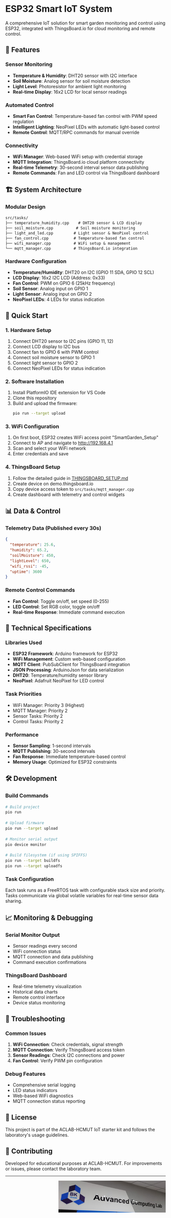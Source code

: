 ﻿
# ESP32 Smart IoT System

A comprehensive IoT solution for smart garden monitoring and control using ESP32, integrated with ThingsBoard.io for cloud monitoring and remote control.

## 🌟 Features

### Sensor Monitoring
- **Temperature & Humidity**: DHT20 sensor with I2C interface
- **Soil Moisture**: Analog sensor for soil moisture detection
- **Light Level**: Photoresistor for ambient light monitoring
- **Real-time Display**: 16x2 LCD for local sensor readings

### Automated Control
- **Smart Fan Control**: Temperature-based fan control with PWM speed regulation
- **Intelligent Lighting**: NeoPixel LEDs with automatic light-based control
- **Remote Control**: MQTT/RPC commands for manual override

### Connectivity
- **WiFi Manager**: Web-based WiFi setup with credential storage
- **MQTT Integration**: ThingsBoard.io cloud platform connectivity
- **Real-time Telemetry**: 30-second interval sensor data publishing
- **Remote Commands**: Fan and LED control via ThingsBoard dashboard

## 🏗️ System Architecture

### Modular Design
```
src/tasks/
├── temperature_humidity.cpp    # DHT20 sensor & LCD display
├── soil_moisture.cpp          # Soil moisture monitoring  
├── light_and_led.cpp         # Light sensor & NeoPixel control
├── fan_control.cpp           # Temperature-based fan control
├── wifi_manager.cpp          # WiFi setup & management
└── mqtt_manager.cpp          # ThingsBoard.io integration
```

### Hardware Configuration
- **Temperature/Humidity**: DHT20 on I2C (GPIO 11 SDA, GPIO 12 SCL)
- **LCD Display**: 16x2 I2C LCD (Address: 0x33)
- **Fan Control**: PWM on GPIO 6 (25kHz frequency)
- **Soil Sensor**: Analog input on GPIO 1
- **Light Sensor**: Analog input on GPIO 2
- **NeoPixel LEDs**: 4 LEDs for status indication

## 🚀 Quick Start

### 1. Hardware Setup
1. Connect DHT20 sensor to I2C pins (GPIO 11, 12)
2. Connect LCD display to I2C bus
3. Connect fan to GPIO 6 with PWM control
4. Connect soil moisture sensor to GPIO 1
5. Connect light sensor to GPIO 2
6. Connect NeoPixel LEDs for status indication

### 2. Software Installation
1. Install PlatformIO IDE extension for VS Code
2. Clone this repository
3. Build and upload the firmware:
   ```bash
   pio run --target upload
   ```

### 3. WiFi Configuration
1. On first boot, ESP32 creates WiFi access point "SmartGarden_Setup"
2. Connect to AP and navigate to http://192.168.4.1
3. Scan and select your WiFi network
4. Enter credentials and save

### 4. ThingsBoard Setup
1. Follow the detailed guide in [THINGSBOARD_SETUP.md](THINGSBOARD_SETUP.md)
2. Create device on demo.thingsboard.io
3. Copy device access token to `src/tasks/mqtt_manager.cpp`
4. Create dashboard with telemetry and control widgets

## 📊 Data & Control

### Telemetry Data (Published every 30s)
```json
{
  "temperature": 25.6,
  "humidity": 65.2, 
  "soilMoisture": 450,
  "lightLevel": 650,
  "wifi_rssi": -45,
  "uptime": 3600
}
```

### Remote Control Commands
- **Fan Control**: Toggle on/off, set speed (0-255)
- **LED Control**: Set RGB color, toggle on/off
- **Real-time Response**: Immediate command execution

## 🔧 Technical Specifications

### Libraries Used
- **ESP32 Framework**: Arduino framework for ESP32
- **WiFi Management**: Custom web-based configuration
- **MQTT Client**: PubSubClient for ThingsBoard integration
- **JSON Processing**: ArduinoJson for data serialization
- **DHT20**: Temperature/humidity sensor library
- **NeoPixel**: Adafruit NeoPixel for LED control

### Task Priorities
- WiFi Manager: Priority 3 (Highest)
- MQTT Manager: Priority 2
- Sensor Tasks: Priority 2
- Control Tasks: Priority 2

### Performance
- **Sensor Sampling**: 1-second intervals
- **MQTT Publishing**: 30-second intervals
- **Fan Response**: Immediate temperature-based control
- **Memory Usage**: Optimized for ESP32 constraints

## 🛠️ Development

### Build Commands
```bash
# Build project
pio run

# Upload firmware
pio run --target upload

# Monitor serial output
pio device monitor

# Build filesystem (if using SPIFFS)
pio run --target buildfs
pio run --target uploadfs
```

### Task Configuration
Each task runs as a FreeRTOS task with configurable stack size and priority. Tasks communicate via global volatile variables for real-time sensor data sharing.

## 📈 Monitoring & Debugging

### Serial Monitor Output
- Sensor readings every second
- WiFi connection status
- MQTT connection and data publishing
- Command execution confirmations

### ThingsBoard Dashboard
- Real-time telemetry visualization
- Historical data charts
- Remote control interface
- Device status monitoring

## 🔧 Troubleshooting

### Common Issues
1. **WiFi Connection**: Check credentials, signal strength
2. **MQTT Connection**: Verify ThingsBoard access token
3. **Sensor Readings**: Check I2C connections and power
4. **Fan Control**: Verify PWM pin configuration

### Debug Features
- Comprehensive serial logging
- LED status indicators
- Web-based WiFi diagnostics
- MQTT connection status reporting

## 📄 License

This project is part of the ACLAB-HCMUT IoT starter kit and follows the laboratory's usage guidelines.

## 🤝 Contributing

Developed for educational purposes at ACLAB-HCMUT. For improvements or issues, please contact the laboratory team.

---

<a href="https://github.com/ACLAB-HCMUT"><img src="https://raw.githubusercontent.com/ACLAB-HCMUT/Common/main/Assets/ACLAB_IMG_1.png" alt="ACLAB logo" title="ACLAB" align="right" height="100" /></a>
